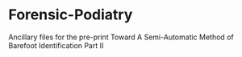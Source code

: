 # Forensic-Podiatry
Ancillary files for the pre-print Toward A Semi-Automatic Method of Barefoot Identification Part II
